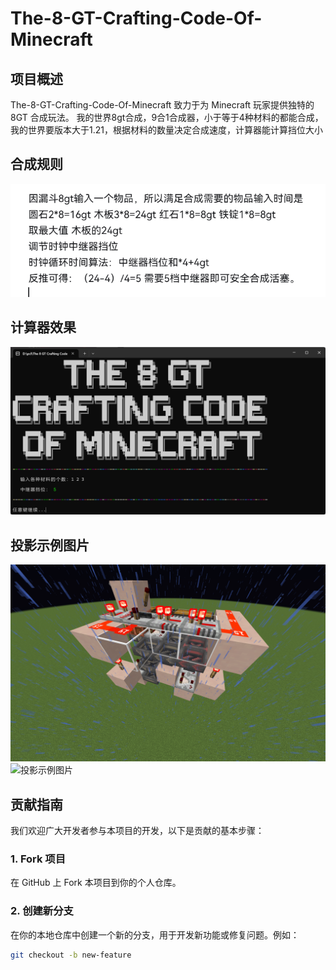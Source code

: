# The-8-GT-Crafting-Code-Of-Minecraft

## 项目概述
The-8-GT-Crafting-Code-Of-Minecraft 致力于为 Minecraft 玩家提供独特的 8GT 合成玩法。
我的世界8gt合成，9合1合成器，小于等于4种材料的都能合成，我的世界要版本大于1.21，根据材料的数量决定合成速度，计算器能计算挡位大小

## 合成规则
![合成规则](https://github.com/Tjsdrj/The-8-GT-Crafting-Code-Of-Minecraft/blob/38a29120ebb401a770d4f99bf6d9329f2257b272/img/8gt%E5%90%88%E6%88%90%E8%A7%84%E5%88%99.png)
## 计算器效果
![计算器效果](https://github.com/Tjsdrj/The-8-GT-Crafting-Code-Of-Minecraft/blob/38a29120ebb401a770d4f99bf6d9329f2257b272/img/%E6%95%88%E6%9E%9C.png)
## 投影示例图片
![投影示例图片](https://github.com/Tjsdrj/The-8-GT-Crafting-Code-Of-Minecraft/blob/38a29120ebb401a770d4f99bf6d9329f2257b272/img/2025-04-25_13.07.29.png)
![投影示例图片](https://github.com/Tjsdrj/The-8-GT-Crafting-Code-Of-Minecraft/blob/38a29120ebb401a770d4f99bf6d9329f2257b272/img/2025-04-25_13.07.12.png)
## 贡献指南
我们欢迎广大开发者参与本项目的开发，以下是贡献的基本步骤：

### 1. Fork 项目
在 GitHub 上 Fork 本项目到你的个人仓库。

### 2. 创建新分支
在你的本地仓库中创建一个新的分支，用于开发新功能或修复问题。例如：
```bash
git checkout -b new-feature
